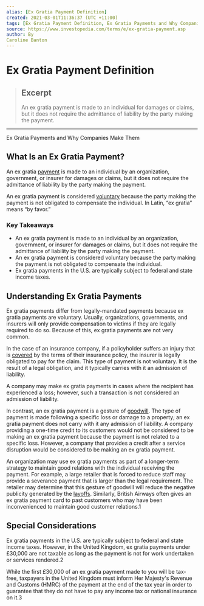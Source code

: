 ```yaml
---
alias: [Ex Gratia Payment Definition]
created: 2021-03-01T11:36:37 (UTC +11:00)
tags: [Ex Gratia Payment Definition, Ex Gratia Payments and Why Companies Make Them]
source: https://www.investopedia.com/terms/e/ex-gratia-payment.asp
author: By
Caroline Banton
---
```


# Ex Gratia Payment Definition

> ## Excerpt
> An ex gratia payment is made to an individual for damages or claims, but it does not require the admittance of liability by the party making the payment.

---

Ex Gratia Payments and Why Companies Make Them
## What Is an Ex Gratia Payment?

An ex gratia [payment](https://www.investopedia.com/terms/p/payment.asp) is made to an individual by an organization, government, or insurer for damages or claims, but it does not require the admittance of liability by the party making the payment.

An ex gratia payment is considered [voluntary](https://www.investopedia.com/terms/h/honorarium.asp) because the party making the payment is not obligated to compensate the individual. In Latin, “ex gratia” means “by favor.”

### Key Takeaways

-   An ex gratia payment is made to an individual by an organization, government, or insurer for damages or claims, but it does not require the admittance of liability by the party making the payment.
-   An ex gratia payment is considered voluntary because the party making the payment is not obligated to compensate the individual.
-   Ex gratia payments in the U.S. are typically subject to federal and state income taxes.

## Understanding Ex Gratia Payments

Ex gratia payments differ from legally-mandated payments because ex gratia payments are voluntary. Usually, organizations, governments, and insurers will only provide compensation to victims if they are legally required to do so. Because of this, ex gratia payments are not very common.

In the case of an insurance company, if a policyholder suffers an injury that is [covered](https://www.investopedia.com/terms/i/insurance-coverage.asp) by the terms of their insurance policy, the insurer is legally obligated to pay for the claim. This type of payment is not voluntary. It is the result of a legal obligation, and it typically carries with it an admission of liability.

A company may make ex gratia payments in cases where the recipient has experienced a loss; however, such a transaction is not considered an admission of liability.

In contrast, an ex gratia payment is a gesture of [goodwill](https://www.investopedia.com/terms/g/goodwill.asp). The type of payment is made following a specific loss or damage to a property; an ex gratia payment does not carry with it any admission of liability. A company providing a one-time credit to its customers would not be considered to be making an ex gratia payment because the payment is not related to a specific loss. However, a company that provides a credit after a service disruption would be considered to be making an ex gratia payment.

An organization may use ex gratia payments as part of a longer-term strategy to maintain good relations with the individual receiving the payment. For example, a large retailer that is forced to reduce staff may provide a severance payment that is larger than the legal requirement. The retailer may determine that this gesture of goodwill will reduce the negative publicity generated by the [layoffs](https://www.investopedia.com/terms/l/layoff.asp). Similarly, British Airways often gives an ex gratia payment card to past customers who may have been inconvenienced to maintain good customer relations.1

## Special Considerations

Ex gratia payments in the U.S. are typically subject to federal and state income taxes. However, in the United Kingdom, ex gratia payments under £30,000 are not taxable as long as the payment is not for work undertaken or services rendered.2

While the first £30,000 of an ex gratia payment made to you will be tax-free, taxpayers in the United Kingdom must inform Her Majesty's Revenue and Customs (HMRC) of the payment at the end of the tax year in order to guarantee that they do not have to pay any income tax or national insurance on it.3
